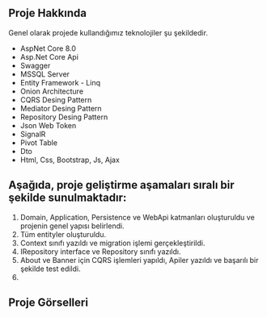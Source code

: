 <h2>Proje Hakkında</h2>
<p>
  Genel olarak projede kullandığımız teknolojiler şu şekildedir.
  <ul>
    <li>AspNet Core 8.0</li>
    <li>Asp.Net Core Api</li>
    <li>Swagger</li>
    <li>MSSQL Server</li>
    <li>Entity Framework - Linq</li>
    <li>Onion Architecture</li>
    <li>CQRS Desing Pattern</li>
    <li>Mediator Desing Pattern</li>
    <li>Repository Desing Pattern</li>
    <li>Json Web Token</li>
    <li>SignalR</li>
    <li>Pivot Table</li>
    <li>Dto</li>
    <li>Html, Css, Bootstrap, Js, Ajax</li>
  </ul>
<h2>Aşağıda, proje geliştirme aşamaları sıralı bir şekilde sunulmaktadır:</h2>
<ol>
  <li>Domain, Application, Persistence ve WebApi katmanları oluşturuldu ve projenin genel yapısı belirlendi.</li>
  <li>Tüm entityler oluşturuldu.</li>
  <li>Context sınıfı yazıldı ve migration işlemi gerçekleştirildi.</li>
  <li>IRepository interface ve Repository sınıfı yazıldı.</li>
  <li>About ve Banner için CQRS işlemleri yapıldı, Apiler yazıldı ve başarılı bir şekilde test edildi.</li>
  <li></li>
</ol>
<h2>Proje Görselleri</h2>
